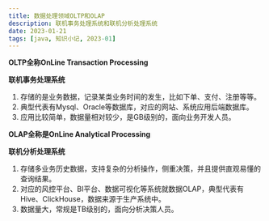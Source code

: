 ```yaml
---
title: 数据处理领域OLTP和OLAP
description: 联机事务处理系统和联机分析处理系统
date: 2023-01-21
tags: [java, 知识小记, 2023-01]
---
```


**OLTP全称OnLine Transaction Processing**

**联机事务处理系统**

1. 存储的是业务数据，记录某类业务时间的发生，比如下单、支付、注册等等。
2. 典型代表有Mysql、Oracle等数据库，对应的网站、系统应用后端数据库。
3. 应用比较简单，数据量相对较少，是GB级别的，面向业务开发人员。

**OLAP全称是OnLine Analytical Processing**

**联机分析处理系统**

1. 存储多业务历史数据，支持复杂的分析操作，侧重决策，并且提供直观易懂的查询结果。
2. 对应的风控平台、BI平台、数据可视化等系统就数据OLAP，典型代表有Hive、ClickHouse，数据来源于生产系统中。
3. 数据量大，常规是TB级别的，面向分析决策人员。
